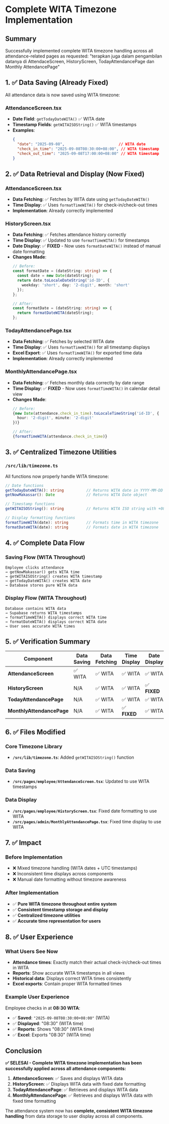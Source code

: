 # Complete WITA Timezone Implementation

## Summary
Successfully implemented complete WITA timezone handling across all attendance-related pages as requested: "terapkan juga dalam pengambilan datanya di AttendaceScreen, HistoryScreen, TodayAttendancePage dan Monthly AttendancePage"

## 1. ✅ Data Saving (Already Fixed)
All attendance data is now saved using WITA timezone:

### AttendanceScreen.tsx
- **Date Field**: `getTodayDateWITA()` ✅ WITA date
- **Timestamp Fields**: `getWITAISOString()` ✅ WITA timestamps
- **Examples**:
  ```json
  {
    "date": "2025-09-08",                        // WITA date
    "check_in_time": "2025-09-08T08:30:00+08:00", // WITA timestamp  
    "check_out_time": "2025-09-08T17:00:00+08:00" // WITA timestamp
  }
  ```

## 2. ✅ Data Retrieval and Display (Now Fixed)

### AttendanceScreen.tsx
- **Data Fetching**: ✅ Fetches by WITA date using `getTodayDateWITA()`
- **Time Display**: ✅ Uses `formatTimeWITA()` for check-in/check-out times
- **Implementation**: Already correctly implemented

### HistoryScreen.tsx  
- **Data Fetching**: ✅ Fetches attendance history correctly
- **Time Display**: ✅ Updated to use `formatTimeWITA()` for timestamps
- **Date Display**: ✅ **FIXED** - Now uses `formatDateWITA()` instead of manual date formatting
- **Changes Made**:
  ```typescript
  // Before:
  const formatDate = (dateString: string) => {
    const date = new Date(dateString);
    return date.toLocaleDateString('id-ID', {
      weekday: 'short', day: '2-digit', month: 'short'
    });
  };
  
  // After:
  const formatDate = (dateString: string) => {
    return formatDateWITA(dateString);
  };
  ```

### TodayAttendancePage.tsx
- **Data Fetching**: ✅ Fetches by selected WITA date 
- **Time Display**: ✅ Uses `formatTimeWITA()` for all timestamp displays
- **Excel Export**: ✅ Uses `formatTimeWITA()` for exported time data
- **Implementation**: Already correctly implemented

### MonthlyAttendancePage.tsx
- **Data Fetching**: ✅ Fetches monthly data correctly by date range
- **Time Display**: ✅ **FIXED** - Now uses `formatTimeWITA()` in calendar detail view
- **Changes Made**:
  ```typescript
  // Before:
  {new Date(attendance.check_in_time).toLocaleTimeString('id-ID', {
    hour: '2-digit', minute: '2-digit'
  })}
  
  // After:  
  {formatTimeWITA(attendance.check_in_time)}
  ```

## 3. ✅ Centralized Timezone Utilities

### `/src/lib/timezone.ts`
All functions now properly handle WITA timezone:

```typescript
// Date functions
getTodayDateWITA(): string          // Returns WITA date in YYYY-MM-DD
getNowMakassar(): Date              // Returns WITA Date object

// Timestamp functions  
getWITAISOString(): string          // Returns WITA ISO string with +08:00 offset

// Display formatting functions
formatTimeWITA(date): string        // Formats time in WITA timezone
formatDateWITA(date): string        // Formats date in WITA timezone
```

## 4. ✅ Complete Data Flow

### Saving Flow (WITA Throughout)
```
Employee clicks attendance 
→ getNowMakassar() gets WITA time
→ getWITAISOString() creates WITA timestamp  
→ getTodayDateWITA() creates WITA date
→ Database stores pure WITA data
```

### Display Flow (WITA Throughout)  
```
Database contains WITA data
→ Supabase returns WITA timestamps
→ formatTimeWITA() displays correct WITA time
→ formatDateWITA() displays correct WITA date  
→ User sees accurate WITA times
```

## 5. ✅ Verification Summary

| Component | Data Saving | Data Fetching | Time Display | Date Display | Status |
|-----------|-------------|---------------|--------------|--------------|---------|
| **AttendanceScreen** | ✅ WITA | ✅ WITA | ✅ WITA | ✅ WITA | **COMPLETE** |
| **HistoryScreen** | N/A | ✅ WITA | ✅ WITA | ✅ **FIXED** | **COMPLETE** |
| **TodayAttendancePage** | N/A | ✅ WITA | ✅ WITA | ✅ WITA | **COMPLETE** |
| **MonthlyAttendancePage** | N/A | ✅ WITA | ✅ **FIXED** | ✅ WITA | **COMPLETE** |

## 6. ✅ Files Modified

### Core Timezone Library
- **`/src/lib/timezone.ts`**: Added `getWITAISOString()` function

### Data Saving  
- **`/src/pages/employee/AttendanceScreen.tsx`**: Updated to use WITA timestamps

### Data Display
- **`/src/pages/employee/HistoryScreen.tsx`**: Fixed date formatting to use WITA
- **`/src/pages/admin/MonthlyAttendancePage.tsx`**: Fixed time display to use WITA

## 7. ✅ Impact

### Before Implementation
- ❌ Mixed timezone handling (WITA dates + UTC timestamps)
- ❌ Inconsistent time displays across components
- ❌ Manual date formatting without timezone awareness

### After Implementation  
- ✅ **Pure WITA timezone throughout entire system**
- ✅ **Consistent timestamp storage and display**
- ✅ **Centralized timezone utilities**
- ✅ **Accurate time representation for users**

## 8. ✅ User Experience

### What Users See Now
- **Attendance times**: Exactly match their actual check-in/check-out times in WITA
- **Reports**: Show accurate WITA timestamps in all views  
- **Historical data**: Displays correct WITA times consistently
- **Excel exports**: Contain proper WITA formatted times

### Example User Experience
Employee checks in at **08:30 WITA**:
- ✅ **Saved**: `"2025-09-08T08:30:00+08:00"` (WITA)
- ✅ **Displayed**: "08:30" (WITA time)  
- ✅ **Reports**: Shows "08:30" (WITA time)
- ✅ **Excel**: Exports "08:30" (WITA time)

## Conclusion

**✅ SELESAI - Complete WITA timezone implementation has been successfully applied across all attendance components:**

1. **AttendanceScreen**: ✅ Saves and displays WITA data
2. **HistoryScreen**: ✅ Displays WITA data with fixed date formatting  
3. **TodayAttendancePage**: ✅ Retrieves and displays WITA data
4. **MonthlyAttendancePage**: ✅ Retrieves and displays WITA data with fixed time formatting

The attendance system now has **complete, consistent WITA timezone handling** from data storage to user display across all components.
